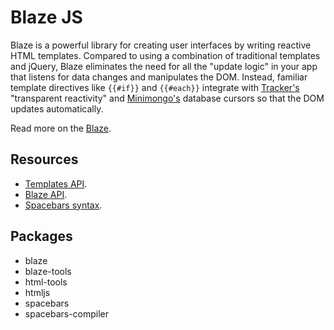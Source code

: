 # Blaze JS

Blaze is a powerful library for creating user interfaces by writing reactive HTML templates. Compared to using a combination of traditional templates and jQuery, Blaze eliminates the need for all the "update logic" in your app that listens for data changes and manipulates the DOM. Instead, familiar template directives like `{{#if}}` and `{{#each}}` integrate with [Tracker's](https://meteor.com/tracker) "transparent reactivity" and [Minimongo's](https://meteor.com/mini-databases) database cursors so that the DOM updates automatically.

Read more on the [Blaze](http://blazejs.org/).

## Resources

* [Templates API](http://blazejs.org/api/templates.html).
* [Blaze API](http://blazejs.org/api/blaze.html).
* [Spacebars syntax](http://blazejs.org/api/spacebars.html).

## Packages

* blaze
* blaze-tools
* html-tools
* htmljs
* spacebars
* spacebars-compiler
